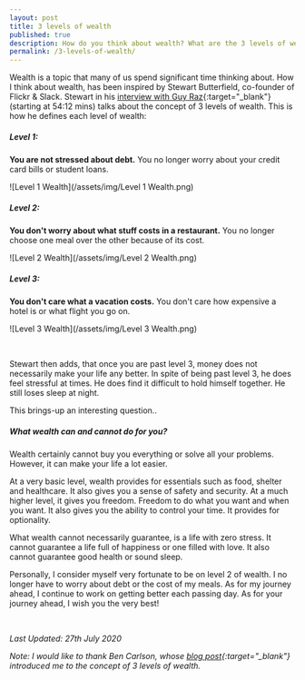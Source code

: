 ```yaml
---
layout: post
title: 3 levels of wealth
published: true
description: How do you think about wealth? What are the 3 levels of wealth? 
permalink: /3-levels-of-wealth/
---
```


Wealth is a topic that many of us spend significant time thinking about. How I think about wealth, has been inspired by Stewart Butterfield, co-founder of Flickr & Slack. Stewart in his [interview with Guy Raz](https://podcasts.apple.com/bs/podcast/slack-flickr-stewart-butterfield/id1150510297?i=1000416850265){:target="_blank"} (starting at 54:12 mins) talks about the concept of 3 levels of wealth. This is how he defines each level of wealth: 

##### **Level 1:** 
**You are not stressed about debt.** You no longer worry about your credit card bills or student loans. 

![Level 1 Wealth](/assets/img/Level 1 Wealth.png)

##### **Level 2:** 
**You don't worry about what stuff costs in a restaurant.** You no longer choose one meal over the other because of its cost.

![Level 2 Wealth](/assets/img/Level 2 Wealth.png)

##### **Level 3:** 
**You don't care what a vacation costs.** You don't care how expensive a hotel is or what flight you go on.

![Level 3 Wealth](/assets/img/Level 3 Wealth.png)

<br />     

Stewart then adds, that once you are past level 3, money does not necessarily make your life any better. In spite of being past level 3, he does feel stressful at times. He does find it difficult to hold himself together. He still loses sleep at night. 

This brings-up an interesting question.. 

##### **What wealth can and cannot do for you?**

Wealth certainly cannot buy you everything or solve all your problems. However, it can make your life a lot easier.

At a very basic level, wealth provides for essentials such as food, shelter and healthcare. It also gives you a sense of safety and security. At a much higher level, it gives you freedom. Freedom to do what you want and when you want. It also gives you the ability to control your time. It provides for optionality. 

What wealth cannot necessarily guarantee, is a life with zero stress. It cannot guarantee a life full of happiness or one filled with love. It also cannot guarantee good health or sound sleep. 

Personally, I consider myself very fortunate to be on level 2 of wealth. I no longer have to worry about debt or the cost of my meals. As for my journey ahead, I continue to work on getting better each passing day. As for your journey ahead, I wish you the very best!

<br />

*Last Updated: 27th July 2020* 

*Note: I would like to thank Ben Carlson, whose [blog post](https://awealthofcommonsense.com/2018/08/the-3-levels-of-wealth/){:target="_blank"} introduced me to the concept of 3 levels of wealth.*